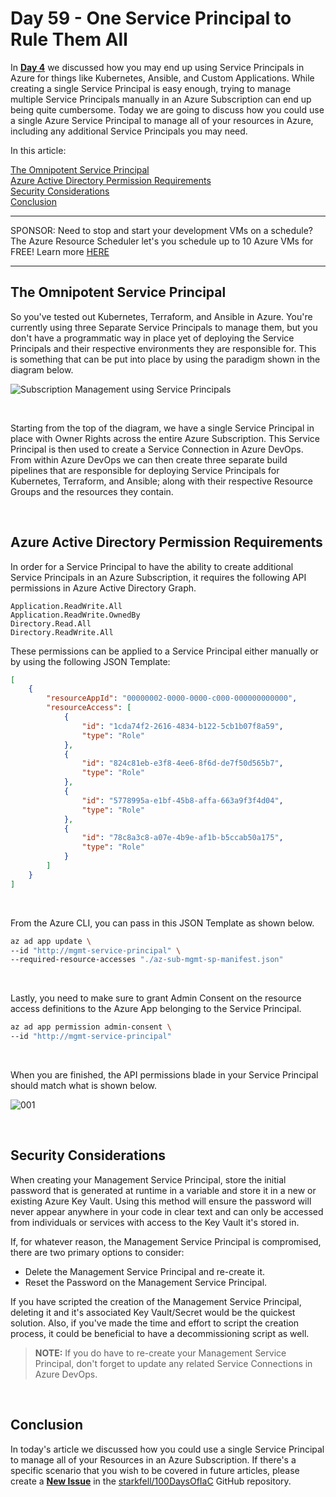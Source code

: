# Day 59 - One Service Principal to Rule Them All

In **[Day 4](./day.4.creating.a.service.principal.linux.in.plain.english.md)** we discussed how you may end up using Service Principals in Azure for things like Kubernetes, Ansible, and Custom Applications. While creating a single Service Principal is easy enough, trying to manage multiple Service Principals manually in an Azure Subscription can end up being quite cumbersome. Today we are going to discuss how you could use a single Azure Service Principal to manage all of your resources in Azure, including any additional Service Principals you may need.

In this article:

[The Omnipotent Service Principal](#the-omnipotent-service-principal) </br>
[Azure Active Directory Permission Requirements](#azure-active-directory-permission-requirements) </br>
[Security Considerations](#security-considerations) </br>
[Conclusion](#conclusion) </br>

***
SPONSOR: Need to stop and start your development VMs on a schedule? The Azure Resource Scheduler let's you schedule up to 10 Azure VMs for FREE! Learn more [HERE](https://azuremarketplace.microsoft.com/en-us/marketplace/apps/lumagatena.resourcescheduler?tab=Overview)
***

## The Omnipotent Service Principal

So you've tested out Kubernetes, Terraform, and Ansible in Azure. You're currently using three Separate Service Principals to manage them, but you don't have a programmatic way in place yet of deploying the Service Principals and their respective environments they are responsible for. This is something that can be put into place by using the paradigm shown in the diagram below.

![Subscription Management using Service Principals](https://www.plantuml.com/plantuml/png/0/fPHlRzem4CRV-rDSwQHkMaC4rQID5rCPjDtKibM4zhsJ7C6gOtl-KqO__IuEi4g55cclukH-p-CxtpddpdFhGorPUi9c2-6W5Bool3w5kROmvYluzEKKbjn1OP5xB86h4lm25LIeqCPFGdaD78ogO2uaGd22bWJ1hUJAtqrkuEAFH-M4Lj7tFeEHBh7BHhFf3No4xFkFonazRo59lcv50xXQRm5tX3N2KR0MbOTncsMNSaOm3KyrW4FxY1QA5f8hoB5993ZAaJAijcwKqBfE1rebb6ao9vpANtXlt21DbyjbT-FRBNITRb_OISgEIfmBXJ1y2XPlcwqtEikNtKhuHSXfLrjeHMNxQ30L1RUb_YdGe4oZCjbKcjRSURHfAPndHq8LCfGOx7_RMfJ87QRzf1Uzs_X8rxLMNTEq_VbcsseEnOWmmMEBNmPLUF6MG7bE1sTTogLyZHnpptDAtMroSRLsu_mroOGhNc5D1_EMUOOq8iAlMkzhNDtp87shOEv1ACDfDE0RBnugguCgHrhIy4MQCIyypNWMSbTOOPgIuT_MwzdFQ195GVDlAG5Xk7ICySAJIIVZmMhL0RfIxHAEfrWoqfEwKrUrJrohJin67Ua9XTQ-MriudWNxEsZXSEFmyDdjCR1Lxm0zpQ7bUntw1pXmkkYvnBqUPmTunBE6CJx-CYxAXazZ_PnZaPYYqy4MU4LjCkxzzAft2fqB-OYkGulhaADLwEdjmnw-JzXuoUqy2cPDxVIVgVVoPqHDK3Nmi2sJKBPkPFFpsjcb0MGU3VG6L96HUXMfbqF2TeeRrrZzsgK_W65PRjLqfnJ6czUS2M4DlwFLpuFzru8lsiFOhibfO3fljcicsbYVxUfr6pjZx1nLIJVktLy0 "Subscription Management using Service Principals")

</br>

Starting from the top of the diagram, we have a single Service Principal in place with Owner Rights across the entire Azure Subscription. This Service Principal is then used to create a Service Connection in Azure DevOps. From within Azure DevOps we can then create three separate build pipelines that are responsible for deploying Service Principals for Kubernetes, Terraform, and Ansible; along with their respective Resource Groups and the resources they contain.

</br>

## Azure Active Directory Permission Requirements

In order for a Service Principal to have the ability to create additional Service Principals in an Azure Subscription, it requires the following API permissions in Azure Active Directory Graph.

```text
Application.ReadWrite.All
Application.ReadWrite.OwnedBy
Directory.Read.All
Directory.ReadWrite.All
```

These permissions can be applied to a Service Principal either manually or by using the following JSON Template:

```json
[
    {
        "resourceAppId": "00000002-0000-0000-c000-000000000000",
        "resourceAccess": [
            {
                "id": "1cda74f2-2616-4834-b122-5cb1b07f8a59",
                "type": "Role"
            },
            {
                "id": "824c81eb-e3f8-4ee6-8f6d-de7f50d565b7",
                "type": "Role"
            },
            {
                "id": "5778995a-e1bf-45b8-affa-663a9f3f4d04",
                "type": "Role"
            },
            {
                "id": "78c8a3c8-a07e-4b9e-af1b-b5ccab50a175",
                "type": "Role"
            }
        ]
    }
]
```

</br>

From the Azure CLI, you can pass in this JSON Template as shown below.

```bash
az ad app update \
--id "http://mgmt-service-principal" \
--required-resource-accesses "./az-sub-mgmt-sp-manifest.json"
```

</br>

Lastly, you need to make sure to grant Admin Consent on the resource access definitions to the Azure App belonging to the Service Principal.

```bash
az ad app permission admin-consent \
--id "http://mgmt-service-principal"
```

</br>

When you are finished, the API permissions blade in your Service Principal should match what is shown below.

![001](../images/day59/day.59.one.service.princpal.to.rule.them.all.001.png)

</br>

## Security Considerations

When creating your Management Service Principal, store the initial password that is generated at runtime in a variable and store it in a new or existing Azure Key Vault. Using this method will ensure the password will never appear anywhere in your code in clear text and can only be accessed from individuals or services with access to the Key Vault it's stored in.

If, for whatever reason, the Management Service Principal is compromised, there are two primary options to consider:

* Delete the Management Service Principal and re-create it.
* Reset the Password on the Management Service Principal.

If you have scripted the creation of the Management Service Principal, deleting it and it's associated Key Vault/Secret would be the quickest solution. Also, if you've made the time and effort to script the creation process, it could be beneficial to have a decommissioning script as well.

> **NOTE:** If you do have to re-create your Management Service Principal, don't forget to update any related Service Connections in Azure DevOps.

</br>

## Conclusion

In today's article we discussed how you could use a single Service Principal to manage all of your Resources in an Azure Subscription. If there's a specific scenario that you wish to be covered in future articles, please create a **[New Issue](https://github.com/starkfell/100DaysOfIaC/issues)** in the [starkfell/100DaysOfIaC](https://github.com/starkfell/100DaysOfIaC/) GitHub repository.
